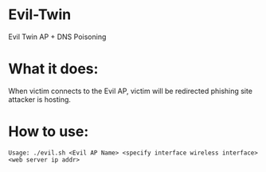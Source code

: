 # Evil-Twin
Evil Twin AP + DNS Poisoning

# What it does:
When victim connects to the Evil AP, victim will be redirected phishing site attacker is hosting.

# How to use:
`Usage: ./evil.sh <Evil AP Name> <specify interface wireless interface> <web server ip addr>`
